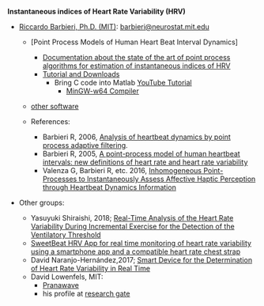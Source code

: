 **Instantaneous indices of Heart Rate Variability (HRV)**
   - [Riccardo Barbieri, Ph.D. (MIT)](http://users.neurostat.mit.edu/barbieri/Home): barbieri@neurostat.mit.edu     
	 - [Point Process Models of Human Heart Beat Interval Dynamics]
	   - [Documentation about the state of the art of point process algorithms for estimation of instantaneous indices of HRV](http://users.neurostat.mit.edu/barbieri/Home/heartrate)
	   - [Tutorial and Downloads](http://users.neurostat.mit.edu/barbieri/pphrv_test)
	     - Bring C code into Matlab [YouTube Tutorial](https://www.youtube.com/watch?v=5o5R0VnptZw)
	       - [MinGW-w64 Compiler](https://www.mathworks.com/help/matlab/matlab_external/install-mingw-support-package.html?s_tid=srchtitle)
	  
	 - [other software](http://www.neurostat.mit.edu/software)  
	 - References: 
	    - Barbieri R, 2006, [Analysis of heartbeat dynamics by point process adaptive filtering](https://www.ncbi.nlm.nih.gov/pubmed/15374824).
	    - Barbieri R, 2005, [A point-process model of human heartbeat intervals: new definitions of heart rate and heart rate variability](https://www.ncbi.nlm.nih.gov/pubmed/15374824)
	    - Valenza G, Barbieri R, etc. 2016, [Inhomogeneous Point-Processes to Instantaneously Assess Affective Haptic Perception through Heartbeat Dynamics Information](https://www.ncbi.nlm.nih.gov/pubmed/?term=27357966)
	    
	    
   - Other groups:
     - Yasuyuki Shiraishi, 2018; [Real-Time Analysis of the Heart Rate Variability During Incremental Exercise for the Detection of the Ventilatory Threshold](https://www.ncbi.nlm.nih.gov/pmc/articles/PMC5778955/)
     -  [SweetBeat HRV App for real time monitoring of heart rate variability using a smartphone app and a compatible heart rate chest strap](https://bengreenfieldfitness.com/podcast/self-quantification-podcasts/heart-rate-variability-testing/)
     - David Naranjo-Hernández,2017; [Smart Device for the Determination of Heart Rate Variability in Real Time](https://www.hindawi.com/journals/js/2017/8910470/)
	 - David Lowenfels, MIT: 
       - [Pranawave](https://fullspectrumbodywork.com/pranawave)
       - his profile at [research gate](https://www.researchgate.net/profile/David_Lowenfels)

